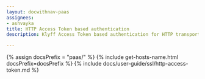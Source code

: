 ```yaml
---
layout: docwithnav-paas
assignees:
- ashvayka
title: HTTP Access Token based authentication
description: Klyff Access Token based authentication for HTTP transport.

---
```


{% assign docsPrefix = "paas/" %}
{% include get-hosts-name.html docsPrefix=docsPrefix %}
{% include docs/user-guide/ssl/http-access-token.md %}
